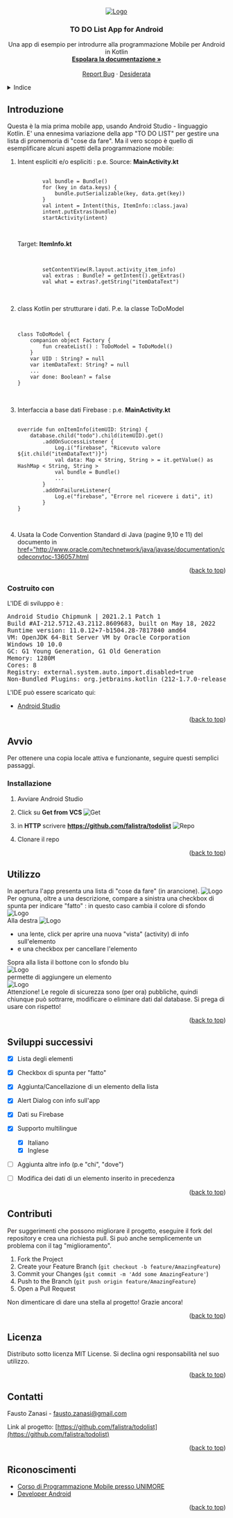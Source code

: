 <div id="top"></div>
<!--
[![Contributors][contributors-shield]][contributors-url]
[![Forks][forks-shield]][forks-url]
[![Stargazers][stars-shield]][stars-url]
[![Issues][issues-shield]][issues-url]
[![MIT License][license-shield]][license-url]
-->


<!-- PROJECT LOGO -->
<br />
<div align="center">
  <a href="https://github.com/falistra/todolist">
    <img src="images/todolist.png" alt="Logo">
  </a>

<h3 align="center">TO DO List App for Android</h3>

  <p align="center">
    Una app di esempio per introdurre alla programmazione Mobile per Android in Kotlin
    <br />
    <a href="https://github.com/falistra/todolist"><strong>Espolara la documentazione »</strong></a>
    <br />
    <br />
    <a href="https://github.com/falistra/todolist/issues">Report Bug</a>
    ·
    <a href="https://github.com/falistra/todolist/issues">Desiderata</a>
  </p>
</div>

<!-- TABLE OF CONTENTS -->
<details>
  <summary>Indice</summary>
  <ol>
    <li>
      <a href="#about-the-project">Il progetto</a>
      <ul>
        <li><a href="#built-with">Costruito con</a></li>
      </ul>
    </li>
    <li>
      <a href="#getting-started">Avvio</a>
      <ul>
        <li><a href="#prerequisites">Prerequisiti</a></li>
        <li><a href="#installation">Installazione</a></li>
      </ul>
    </li>
    <li><a href="#usage">Uso</a></li>
    <li><a href="#roadmap">Roadmap</a></li>
    <li><a href="#contributing">Contributing</a></li>
    <li><a href="#license">Licenza</a></li>
    <li><a href="#contact">Contatti</a></li>
    <li><a href="#acknowledgments">Riconoscimenti</a></li>
  </ol>
</details>


<!-- ABOUT THE PROJECT -->
## Introduzione

Questa è la mia prima mobile app, usando Android Studio - linguaggio Kotlin.
E' una ennesima variazione della app "TO DO LIST" per gestire una lista di promemoria di "cose da fare".
Ma il vero scopo è quello di esemplificare alcuni aspetti della programmazione mobile:

  <ol>
    <li> Intent espliciti e/o espliciti : p.e. Source: <b>MainActivity.kt</b>  <br>
    <pre>
    <code>    
        val bundle = Bundle()
        for (key in data.keys) {
            bundle.putSerializable(key, data.get(key))
        }
        val intent = Intent(this, ItemInfo::class.java)
        intent.putExtras(bundle)
        startActivity(intent)
    </code>
    </pre>
        Target: <b>ItemInfo.kt</b> <br>
    <pre>    
<code>
        setContentView(R.layout.activity_item_info)
        val extras : Bundle? = getIntent().getExtras()
        val what = extras?.getString("itemDataText")
</code>
    </pre>
</li>

<li>
class Kotlin per strutturare i dati. P.e. la classe ToDoModel
    <pre>    
<code>
class ToDoModel {
    companion object Factory {
        fun createList() : ToDoModel = ToDoModel()
    }
    var UID : String? = null
    var itemDataText: String? = null
    ...
    var done: Boolean? = false
}
</code>
    </pre>
</li>


<li> Interfaccia a base dati Firebase : p.e. <b>MainActivity.kt</b>  <br>
    <pre>
    <code>    
override fun onItemInfo(itemUID: String) {
    database.child("todo").child(itemUID).get()
        .addOnSuccessListener {
            Log.i("firebase", "Ricevuto valore ${it.child("itemDataText")}")
            val data: Map &lt; String, String &gt; = it.getValue() as HashMap &lt; String, String &gt;
            val bundle = Bundle()
            ...
        }
        .addOnFailureListener{
            Log.e("firebase", "Errore nel ricevere i dati", it)
        }
}
    </code>
    </pre>
</li>

<li>
Usata la Code Convention Standard di Java (pagine 9,10 e 11) del documento in
<a href="http://www.oracle.com/technetwork/java/javase/documentation/codeconvtoc-136057.html">
href="http://www.oracle.com/technetwork/java/javase/documentation/codeconvtoc-136057.html
</a>
</li>

  </ol>


<p align="right">(<a href="#top">back to top</a>)</p>



### Costruito con

L'IDE di sviluppo è : 
<pre>
Android Studio Chipmunk | 2021.2.1 Patch 1
Build #AI-212.5712.43.2112.8609683, built on May 18, 2022
Runtime version: 11.0.12+7-b1504.28-7817840 amd64
VM: OpenJDK 64-Bit Server VM by Oracle Corporation
Windows 10 10.0
GC: G1 Young Generation, G1 Old Generation
Memory: 1280M
Cores: 8
Registry: external.system.auto.import.disabled=true
Non-Bundled Plugins: org.jetbrains.kotlin (212-1.7.0-release-281-AS5457.46)
</pre>

L'IDE può essere scaricato qui:
* [Android Studio](https://developer.android.com/studio)

<p align="right">(<a href="#top">back to top</a>)</p>


<!-- GETTING STARTED -->
## Avvio 

Per ottenere una copia locale attiva e funzionante, 
seguire questi semplici passaggi.

### Installazione

1. Avviare Android Studio

2. Click su <B> Get from VCS </B>
   <img src="images/AS_1.JPG" alt="Get">

3. in <B>HTTP</B> scrivere  <B>https://github.com/falistra/todolist</B>
   <img src="images/AS_2.JPG" alt="Repo">
4. Clonare il repo


<p align="right">(<a href="#top">back to top</a>)</p>


<!-- USAGE EXAMPLES -->
## Utilizzo
In apertura l'app presenta una lista di "cose da fare" (in arancione).
<img src="images/U_1.JPG" alt="Logo">
<BR>
Per ognuna, oltre a una descrizione, compare a sinistra una checkbox di spunta
per indicare "fatto" : in questo caso cambia il colore di sfondo
<BR>
<img src="images/U_2.JPG" alt="Logo">
<BR>
Alla destra
<img src="images/A_5.JPG" alt="Logo">
* una lente, click per aprire una nuova "vista" (activity) di info sull'elemento
* e una checkbox per cancellare l'elemento

Sopra alla lista il bottone con lo sfondo blu
<BR>
<img src="images/U_3.JPG" alt="Logo">
<BR>
permette di aggiungere un elemento
<BR>
<img src="images/A_4.JPG" alt="Logo">
<BR>
Attenzione! Le regole di sicurezza sono (per ora) pubbliche, quindi chiunque può sottrarre, 
modificare o eliminare dati dal database. Si prega di usare con rispetto!


<p align="right">(<a href="#top">back to top</a>)</p>


<!-- ROADMAP -->
## Sviluppi successivi

- [x] Lista degli elementi
- [x] Checkbox di spunta per "fatto"
- [x] Aggiunta/Cancellazione di un elemento della lista
- [x] Alert Dialog con info sull'app
- [x] Dati su Firebase
- [x] Supporto multilingue 
    - [x] Italiano
    - [x] Inglese
- [ ] Aggiunta altre info (p.e "chi", "dove")
- [ ] Modifica dei dati di un elemento inserito in precedenza


<p align="right">(<a href="#top">back to top</a>)</p>



<!-- CONTRIBUTING -->
## Contributi

Per suggerimenti che possono migliorare il progetto, eseguire il fork del repository e crea una richiesta pull. 
Si può anche semplicemente un problema con il tag "miglioramento".

1. Fork the Project
2. Create your Feature Branch (`git checkout -b feature/AmazingFeature`)
3. Commit your Changes (`git commit -m 'Add some AmazingFeature'`)
4. Push to the Branch (`git push origin feature/AmazingFeature`)
5. Open a Pull Request

Non dimenticare di dare una stella al progetto! Grazie ancora!

<p align="right">(<a href="#top">back to top</a>)</p>



<!-- LICENSE -->
## Licenza

Distributo sotto licenza MIT License.
Si declina ogni responsabilità nel suo utilizzo.

<p align="right">(<a href="#top">back to top</a>)</p>



<!-- CONTACT -->
## Contatti

Fausto Zanasi - fausto.zanasi@gmail.com

Link al progetto: [https://github.com/falistra/todolist](https://github.com/falistra/todolist)

<p align="right">(<a href="#top">back to top</a>)</p>



<!-- ACKNOWLEDGMENTS -->
## Riconoscimenti

* [Corso di Programmazione Mobile presso  UNIMORE](https://git.hipert.unimore.it/ncapodieci/mobileprogramming/-/wikis/home)
* [Developer Android](https://developer.android.com/)

<p align="right">(<a href="#top">back to top</a>)</p>



<!-- MARKDOWN LINKS & IMAGES -->
<!-- https://www.markdownguide.org/basic-syntax/#reference-style-links -->
[contributors-shield]: https://img.shields.io/github/contributors/othneildrew/Best-README-Template.svg?style=for-the-badge
[contributors-url]: https://github.com/othneildrew/Best-README-Template/graphs/contributors
[forks-shield]: https://img.shields.io/github/forks/othneildrew/Best-README-Template.svg?style=for-the-badge
[forks-url]: https://github.com/othneildrew/Best-README-Template/network/members
[stars-shield]: https://img.shields.io/github/stars/othneildrew/Best-README-Template.svg?style=for-the-badge
[stars-url]: https://github.com/othneildrew/Best-README-Template/stargazers
[issues-shield]: https://img.shields.io/github/issues/othneildrew/Best-README-Template.svg?style=for-the-badge
[issues-url]: https://github.com/othneildrew/Best-README-Template/issues
[license-shield]: https://img.shields.io/github/license/othneildrew/Best-README-Template.svg?style=for-the-badge
[license-url]: https://github.com/othneildrew/Best-README-Template/blob/master/LICENSE.txt
[linkedin-shield]: https://img.shields.io/badge/-LinkedIn-black.svg?style=for-the-badge&logo=linkedin&colorB=555
[linkedin-url]: https://linkedin.com/in/othneildrew

